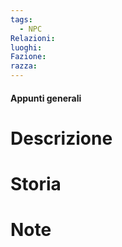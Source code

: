 ```yaml
---
tags:
  - NPC
Relazioni:
luoghi:
Fazione:
razza:
---
```

#### Appunti generali

# Descrizione

# Storia

# Note

